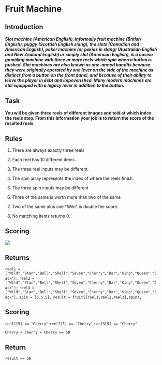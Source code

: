 # Fruit Machine

## Introduction

##### Slot machine (American English), informally fruit machine (British English), puggy (Scottish English slang), the slots (Canadian and American English), poker machine (or pokies in slang) (Australian English and New Zealand English) or simply slot (American English), is a casino gambling machine with three or more reels which spin when a button is pushed. Slot machines are also known as one-armed bandits because they were originally operated by one lever on the side of the machine as distinct from a button on the front panel, and because of their ability to leave the player in debt and impoverished. Many modern machines are still equipped with a legacy lever in addition to the button.

## Task

#### You will be given three reels of different images and told at which index the reels stop. From this information your job is to return the score of the resulted reels.

## Rules

1. There are always exactly three reels

2. Each reel has 10 different items.

3. The three reel inputs may be different.

4. The spin array represents the index of where the reels finish.

5. The three spin inputs may be different

6. Three of the same is worth more than two of the same

7. Two of the same plus one "Wild" is double the score.

8. No matching items returns 0.

## Scoring

 <img src="https://i.ibb.co/gZvHLXR/scoring.png">

## Returns

`reel1 = ["Wild","Star","Bell","Shell","Seven","Cherry","Bar","King","Queen","Jack"];`
`reel2 = ["Wild","Star","Bell","Shell","Seven","Cherry","Bar","King","Queen","Jack"];`
`reel3 = ["Wild","Star","Bell","Shell","Seven","Cherry","Bar","King","Queen","Jack"];`
`spin = [5,5,5];`
`result = fruit([reel1,reel2,reel3],spin);`

## Scoring

`reel1[5] == "Cherry"`
`reel2[5] == "Cherry"`
`reel3[5] == "Cherry"`

`Cherry + Cherry + Cherry == 50`

## Return

`result == 50`
